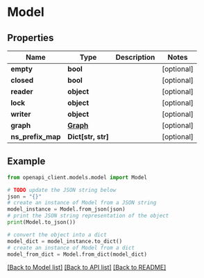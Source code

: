 # Model


## Properties

Name | Type | Description | Notes
------------ | ------------- | ------------- | -------------
**empty** | **bool** |  | [optional] 
**closed** | **bool** |  | [optional] 
**reader** | **object** |  | [optional] 
**lock** | **object** |  | [optional] 
**writer** | **object** |  | [optional] 
**graph** | [**Graph**](Graph.md) |  | [optional] 
**ns_prefix_map** | **Dict[str, str]** |  | [optional] 

## Example

```python
from openapi_client.models.model import Model

# TODO update the JSON string below
json = "{}"
# create an instance of Model from a JSON string
model_instance = Model.from_json(json)
# print the JSON string representation of the object
print(Model.to_json())

# convert the object into a dict
model_dict = model_instance.to_dict()
# create an instance of Model from a dict
model_from_dict = Model.from_dict(model_dict)
```
[[Back to Model list]](../README.md#documentation-for-models) [[Back to API list]](../README.md#documentation-for-api-endpoints) [[Back to README]](../README.md)



